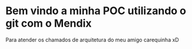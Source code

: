 
# Bem vindo a minha POC utilizando o git com o Mendix


Para atender os chamados de arquitetura do meu amigo carequinha xD
